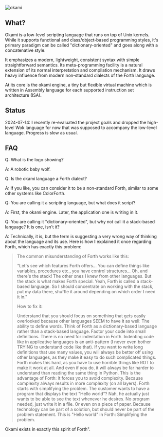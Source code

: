 ![okami](okami.png)

## What?

Okami is a low-level scripting language that runs on top of Unix kernels. While it supports functional and class/object-based programming styles, it's primary paradigm can be called "dictionary-oriented" and goes along with a concatenative style.

It emphasizes a modern, lightweight, consistent syntax with simple straightforward semantics. Its meta-programming facility is a natural extension of its normal interpretation and compilation mechanism. It draws heavy influence from modern non-standard dialects of the Forth language.

At its core is the okami engine, a tiny but flexible virtual machine which is written in Assembly language for each supported instruction set architecture (ISA).

## Status

2024-07-14: I recently re-evaluated the project goals and dropped the high-level Wok language for now that was supposed to accompany the low-level language.
Progress is slow as usual.

## FAQ

Q: What is the logo showing?

A: A robotic baby wolf.

Q: Is the okami language a Forth dialect?

A: If you like, you can consider it to be a non-standard Forth, similar to some other systems like ColorForth.

Q: You are calling it a scripting language, but what does it script?

A: First, the okami engine. Later, the application one is writing in it.

Q: You are calling it "dictionary-oriented", but why not call it a stack-based language? It is one, isn't it?

A: Technically, it is, but the term is suggesting a very wrong way of thinking about the language and its use. Here is how I explained it once regarding Forth, which has exactly this problem:

> The common misunderstanding of Forth works like this:
>
> "Let's see which features Forth offers... You can define things like variables, procedures etc., you have control structures... Oh, and there's the stack! The other ones I knew from other languages. But the stack is what makes Forth special. Yeah, Forth is called a stack-based language. So I should concentrate on working with the stack, put my data there, shuffle it around depending on which order I need it in."
>
> How to fix it:
>
> Understand that you should focus on something that gets easily overlooked because other languages SEEM to have it as well: The ability to define words. Think of Forth as a dictionary-based language rather than a stack-based language. Factor your code into small definitions. There is no need for indentation in Forth. Indenting code like in applicative languages is an anti-pattern (I never even bother TRYING to understand code like that). If you want to write long definitions that use many values, you will always be better off using other languages, as they make it easy to do such complicated things. Forth makes this hard, as you have to use horrible things like ROT to make it work at all. And even if you do, it will always be far harder to understand than reading the same thing in Python. This is the advantage of Forth: It forces you to avoid complexity. Because complexity always results in more complexity (on all layers). Forth starts with simplifying the problem. The customer wants to have a program that displays the text "Hello world"? Nah, he actually just wants to be able to see the text whenever he desires. No program needed, just write it in a file. Or even on a piece of paper. Because technology can be part of a solution, but should never be part of the problem statement. This is "Hello world" in Forth: Simplifying the problem.

Okami exists in exactly this spirit of Forth".
